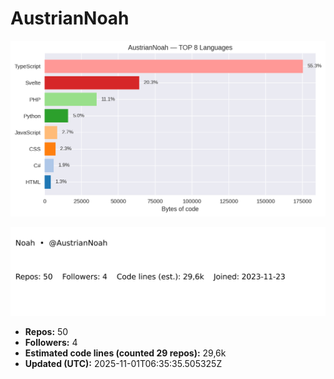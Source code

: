 # AustrianNoah


<!-- STATS:START -->
![languages](assets/stats/github_stats_langs.png)

<img src="assets/stats/github_stats_card.svg" alt="summary card">

- **Repos:** 50
- **Followers:** 4
- **Estimated code lines (counted 29 repos):** 29,6k
- **Updated (UTC):** 2025-11-01T06:35:35.505325Z
<!-- STATS:END -->
